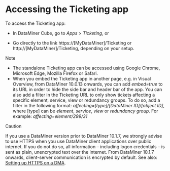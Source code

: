 # Accessing the Ticketing app

To access the Ticketing app:

- In DataMiner Cube, go to *Apps* > *Ticketing*, or

- Go directly to the link https://\[MyDataMiner\]/Ticketing or http://\[MyDataMiner\]/Ticketing, depending on your setup.

> [!NOTE]
> -  The standalone Ticketing app can be accessed using Google Chrome, Microsoft Edge, Mozilla Firefox or Safari.
> -  When you embed the Ticketing app in another page, e.g. in Visual Overview, from DataMiner 10.0.13 onwards, you can add *embed=true* to its URL in order to hide the side bar and header bar of the app. You can also add a filter in the Ticketing URL to only show tickets affecting a specific element, service, view or redundancy groups. To do so, add a filter in the following format: *affecting=\[type\]/\[DataMiner ID\]/\[object ID\]*, where \[type\] can be *element*, *service*, *view* or *redundancy group*. For example: *affecting=element/299/31* 

> [!CAUTION]
> If you use a DataMiner version prior to DataMiner 10.1.7, we strongly advise to use HTTPS when you use DataMiner client applications over public internet. If you do not do so, all information – including logon credentials – is sent as plain, unencrypted text over the internet. From DataMiner 10.1.7 onwards, client-server communication is encrypted by default. See also: [Setting up HTTPS on a DMA](../../part_3/DataminerAgents/General_DMA_configuration.md#setting-up-https-on-a-dma).
